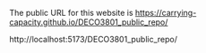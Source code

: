 The public URL for this website is
https://carrying-capacity.github.io/DECO3801_public_repo/

http://localhost:5173/DECO3801_public_repo/

